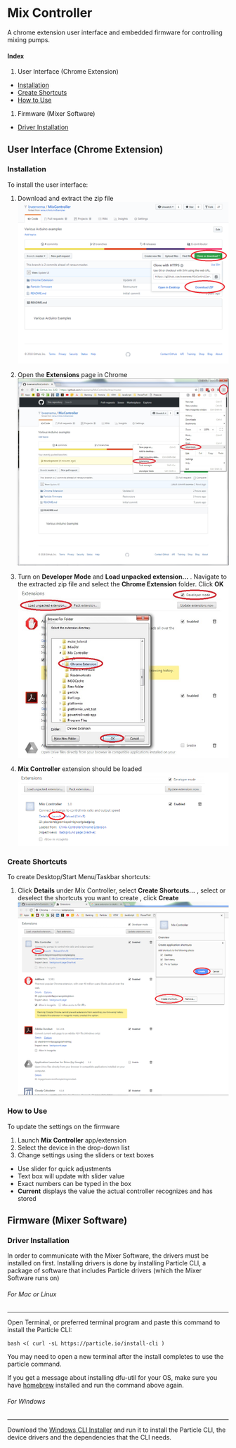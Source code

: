 # Mix Controller
A chrome extension user interface and embedded firmware for controlling mixing pumps.

#### Index
1. User Interface (Chrome Extension)
  * [Installation](#installation)
  * [Create Shortcuts](#create-shortcuts)
  * [How to Use](#how-to-use)
1. Firmware (Mixer Software)
  * [Driver Installation](#driver-installation)

## User Interface (Chrome Extension)
### Installation
To install the user interface:
1. Download and extract the zip file
![Img of where to go to download ZIP][JPG_downloadZIP]

1. Open the **Extensions** page in Chrome
![Type "chrome://extensions" in the address bar][JPG_GoToExtensions]

1. Turn on **Developer Mode** and **Load unpacked extension...** . Navigate to the extracted zip file and select the **Chrome Extension** folder.  Click **OK**
![Check the box next to "Developer Mode" and then click "Load unpacked extension"][JPG_LoadUnpackedExtension]

1. **Mix Controller** extension should be loaded
![Mix Controller is at top of extension list][JPG_MixControllerExtension]

### Create Shortcuts
To create Desktop/Start Menu/Taskbar shortcuts:
1. Click **Details** under Mix Controller, select **Create Shortcuts...** , select or deselect the shortcuts you want to create , click **Create**
![How to create shortcuts][JPG_CreateShortcuts]

### How to Use
To update the settings on the firmware

1. Launch **Mix Controller** app/extension
1. Select the device in the drop-down list
1. Change settings using the sliders or text boxes
  * Use slider for quick adjustments
  * Text box will update with slider value
  * Exact numbers can be typed in the box
  * **Current** displays the value the actual controller recognizes and has stored


## Firmware (Mixer Software)
### Driver Installation
In order to communicate with the Mixer Software, the drivers must be installed on first. Installing drivers is done by installing Particle CLI, a package of software that includes Particle drivers (which the Mixer Software runs on)

###### For Mac or Linux
---

Open Terminal, or preferred terminal program and paste this command to install the Particle CLI:

``` terminal
bash <( curl -sL https://particle.io/install-cli )
```

You may need to open a new terminal after the install completes to use the particle command.

If you get a message about installing dfu-util for your OS, make sure you have [homebrew](https://brew.sh/) installed and run the command above again.

###### For Windows
---
Download the [Windows CLI Installer](https://binaries.particle.io/cli/installer/windows/ParticleCLISetup.exe) and run it to install the Particle CLI, the device drivers and the dependencies that the CLI needs.





[JPG_downloadZIP]: ReadmeAssets/DownloadZip.jpg "How to download ZIP"

[JPG_GoToExtensions]: ReadmeAssets/GoToExtensions.jpg "Or type \"chrome://extensions\" in the address bar"

[JPG_LoadUnpackedExtension]: ReadmeAssets/LoadUnpackedExtension.jpg "Check the box next to \"Developer Mode\" and then click \"Load unpacked extension\""

[JPG_MixControllerExtension]: ReadmeAssets/MixControllerExtension.jpg "Mix Controller Extension"

[JPG_CreateShortcuts]: ReadmeAssets/CreateShortcuts.jpg "How to create shortcuts"
